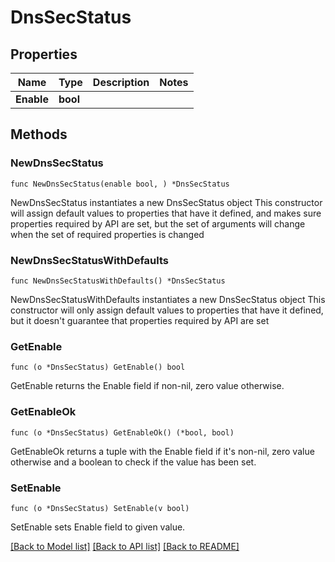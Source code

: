 # DnsSecStatus

## Properties

Name | Type | Description | Notes
------------ | ------------- | ------------- | -------------
**Enable** | **bool** |  | 

## Methods

### NewDnsSecStatus

`func NewDnsSecStatus(enable bool, ) *DnsSecStatus`

NewDnsSecStatus instantiates a new DnsSecStatus object
This constructor will assign default values to properties that have it defined,
and makes sure properties required by API are set, but the set of arguments
will change when the set of required properties is changed

### NewDnsSecStatusWithDefaults

`func NewDnsSecStatusWithDefaults() *DnsSecStatus`

NewDnsSecStatusWithDefaults instantiates a new DnsSecStatus object
This constructor will only assign default values to properties that have it defined,
but it doesn't guarantee that properties required by API are set

### GetEnable

`func (o *DnsSecStatus) GetEnable() bool`

GetEnable returns the Enable field if non-nil, zero value otherwise.

### GetEnableOk

`func (o *DnsSecStatus) GetEnableOk() (*bool, bool)`

GetEnableOk returns a tuple with the Enable field if it's non-nil, zero value otherwise
and a boolean to check if the value has been set.

### SetEnable

`func (o *DnsSecStatus) SetEnable(v bool)`

SetEnable sets Enable field to given value.



[[Back to Model list]](HOW-TO.md#documentation-for-models) [[Back to API list]](HOW-TO.md#documentation-for-api-endpoints) [[Back to README]](HOW-TO.md)


